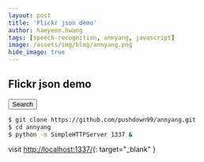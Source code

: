 ```yaml
---
layout: post
title: 'Flickr json demo' 
author: haeyeon.hwang
tags: [speech-recognition, annyang, javascript]
image: /assets/img/blog/annyang.png
hide_image: true
---
```


## **Flickr json demo**

<div id='flickr-json-demo-block' class='container'>
  <div id='flickr-json-demo'></div>
</div>
<button class="flickr-json-demo-btn">Search</button>

~~~bash
$ git clone https://github.com/pushdown99/annyang.git
$ cd annyang
$ python -m SimpleHTTPServer 1337 &
~~~

visit [http://localhost:1337/](http://localhost:1337/){: target="_blank" } 